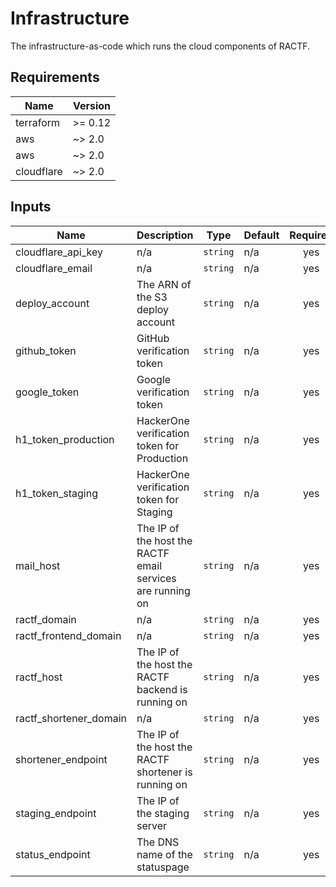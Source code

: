 # Infrastructure

The infrastructure-as-code which runs the cloud components of RACTF.

## Requirements

| Name | Version |
|------|---------|
| terraform | >= 0.12 |
| aws | ~> 2.0 |
| aws | ~> 2.0 |
| cloudflare | ~> 2.0 |

## Inputs

| Name | Description | Type | Default | Required |
|------|-------------|------|---------|:--------:|
| cloudflare\_api\_key | n/a | `string` | n/a | yes |
| cloudflare\_email | n/a | `string` | n/a | yes |
| deploy\_account | The ARN of the S3 deploy account | `string` | n/a | yes |
| github\_token | GitHub verification token | `string` | n/a | yes |
| google\_token | Google verification token | `string` | n/a | yes |
| h1\_token\_production | HackerOne verification token for Production | `string` | n/a | yes |
| h1\_token\_staging | HackerOne verification token for Staging | `string` | n/a | yes |
| mail\_host | The IP of the host the RACTF email services are running on | `string` | n/a | yes |
| ractf\_domain | n/a | `string` | n/a | yes |
| ractf\_frontend\_domain | n/a | `string` | n/a | yes |
| ractf\_host | The IP of the host the RACTF backend is running on | `string` | n/a | yes |
| ractf\_shortener\_domain | n/a | `string` | n/a | yes |
| shortener\_endpoint | The IP of the host the RACTF shortener is running on | `string` | n/a | yes |
| staging\_endpoint | The IP of the staging server | `string` | n/a | yes |
| status\_endpoint | The DNS name of the statuspage | `string` | n/a | yes |
